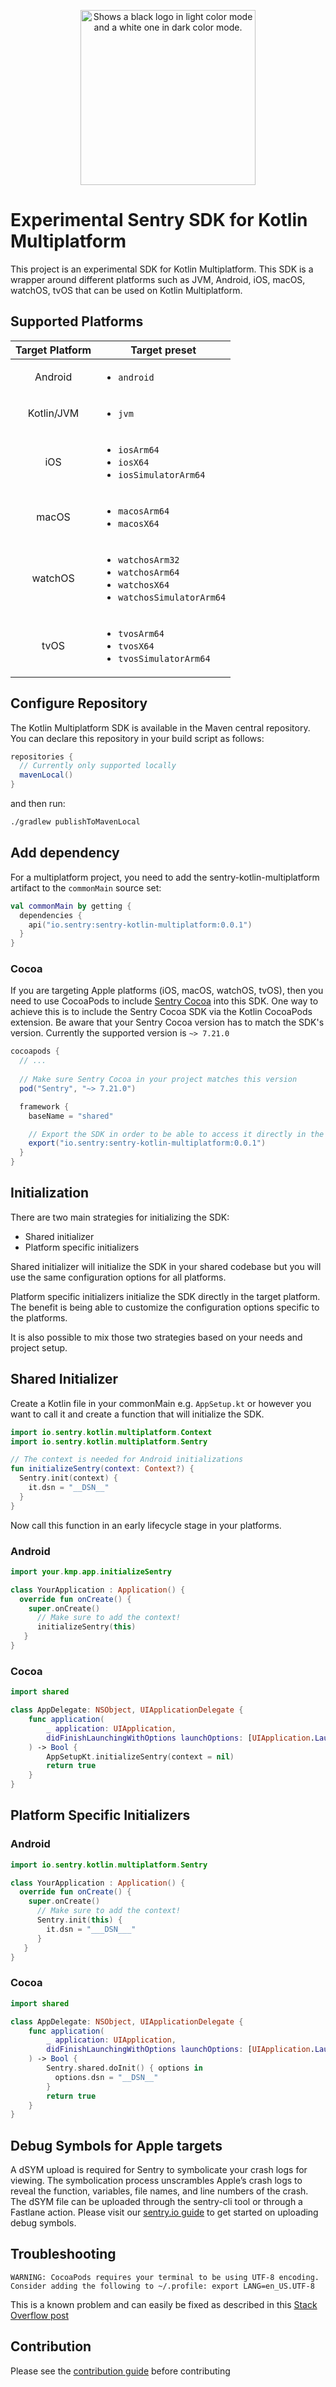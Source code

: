 <p align="center">
    <picture>
      <source media="(prefers-color-scheme: dark)" srcset="https://sentry-brand.storage.googleapis.com/sentry-logo-white.png">
      <source media="(prefers-color-scheme: light)" srcset="https://sentry-brand.storage.googleapis.com/sentry-logo-black.png">
      <img alt="Shows a black logo in light color mode and a white one in dark color mode." width="280">
    </picture>
<br/>
    <h1>Experimental Sentry SDK for Kotlin Multiplatform</h1>
</p>

This project is an experimental SDK for Kotlin Multiplatform.
This SDK is a wrapper around different platforms such as JVM, Android, iOS, macOS, watchOS, tvOS that can be used on Kotlin Multiplatform.

## Supported Platforms

| Target Platform | Target preset |
|:-------------:|-------------|
| Android     | <ul><li>`android`</li></ul> |
| Kotlin/JVM  | <ul><li>`jvm`</li></ul>
| iOS         | <ul><li>`iosArm64`</li><li>`iosX64`</li><li>`iosSimulatorArm64`</li></ul>|
| macOS       | <ul><li>`macosArm64`</li><li>`macosX64`</ul>|
| watchOS     | <ul><li>`watchosArm32`</li><li>`watchosArm64`</li><li>`watchosX64`</li><li>`watchosSimulatorArm64`</li></ul>|
| tvOS        | <ul><li>`tvosArm64`</li><li>`tvosX64`</li><li>`tvosSimulatorArm64`</li></ul>|

## Configure Repository

The Kotlin Multiplatform SDK is available in the Maven central repository. You can declare this repository in your build script as follows:

```gradle
repositories {
  // Currently only supported locally
  mavenLocal()
}
```

and then run:

```bash
./gradlew publishToMavenLocal
```

## Add dependency
For a multiplatform project, you need to add the sentry-kotlin-multiplatform artifact to the `commonMain` source set:

```Kotlin
val commonMain by getting {
  dependencies {
    api("io.sentry:sentry-kotlin-multiplatform:0.0.1")
  }
}
```

### Cocoa

If you are targeting Apple platforms (iOS, macOS, watchOS, tvOS), then you need to use CocoaPods to include [Sentry Cocoa](https://github.com/getsentry/sentry-cocoa) into this SDK.
One way to achieve this is to include the Sentry Cocoa SDK via the Kotlin CocoaPods extension. Be aware that your Sentry Cocoa version has to match the SDK's version. Currently the supported version is `~> 7.21.0` 

```gradle
cocoapods {
  // ...
  
  // Make sure Sentry Cocoa in your project matches this version
  pod("Sentry", "~> 7.21.0")

  framework {
    baseName = "shared"

    // Export the SDK in order to be able to access it directly in the iOS project
    export("io.sentry:sentry-kotlin-multiplatform:0.0.1")
  }
}
```

## Initialization

There are two main strategies for initializing the SDK:
  - Shared initializer
  - Platform specific initializers

Shared initializer will initialize the SDK in your shared codebase but you will use the same configuration options for all platforms. 

Platform specific initializers initialize the SDK directly in the target platform. The benefit is being able to customize the configuration options specific to the platforms.

It is also possible to mix those two strategies based on your needs and project setup.

## Shared Initializer

Create a Kotlin file in your commonMain e.g. `AppSetup.kt` or however you want to call it and create a function that will initialize the SDK.

```Kotlin
import io.sentry.kotlin.multiplatform.Context
import io.sentry.kotlin.multiplatform.Sentry

// The context is needed for Android initializations
fun initializeSentry(context: Context?) {
  Sentry.init(context) {
    it.dsn = "__DSN__"
  }
}
```

Now call this function in an early lifecycle stage in your platforms.

### Android
```Kotlin
import your.kmp.app.initializeSentry

class YourApplication : Application() {
  override fun onCreate() {
    super.onCreate()
      // Make sure to add the context!
      initializeSentry(this)
   }
}
```

### Cocoa

```Swift
import shared

class AppDelegate: NSObject, UIApplicationDelegate {
    func application(
        _ application: UIApplication,
        didFinishLaunchingWithOptions launchOptions: [UIApplication.LaunchOptionsKey : Any]? = nil
    ) -> Bool {
        AppSetupKt.initializeSentry(context = nil)
        return true        
    }
}
```

## Platform Specific Initializers
### Android

```Kotlin
import io.sentry.kotlin.multiplatform.Sentry

class YourApplication : Application() {
  override fun onCreate() {
    super.onCreate()
      // Make sure to add the context!
      Sentry.init(this) {
        it.dsn = "___DSN___"
      }
   }
}
```

### Cocoa
```Swift
import shared

class AppDelegate: NSObject, UIApplicationDelegate {
    func application(
        _ application: UIApplication,
        didFinishLaunchingWithOptions launchOptions: [UIApplication.LaunchOptionsKey : Any]? = nil
    ) -> Bool {
        Sentry.shared.doInit() { options in
          options.dsn = "__DSN__"
        }
        return true        
    }
}
```

## Debug Symbols for Apple targets

A dSYM upload is required for Sentry to symbolicate your crash logs for viewing. The symbolication process unscrambles Apple’s crash logs to reveal the function, variables, file names, and line numbers of the crash. The dSYM file can be uploaded through the sentry-cli tool or through a Fastlane action. Please visit our [sentry.io guide](https://docs.sentry.io/clients/cocoa/dsym/) to get started on uploading debug symbols.

 ## Troubleshooting

 `WARNING: CocoaPods requires your terminal to be using UTF-8 encoding.
    Consider adding the following to ~/.profile:
    export LANG=en_US.UTF-8`

  This is a known problem and can easily be fixed as described in this [Stack Overflow post](https://stackoverflow.com/a/69395720)

 ## Contribution

 Please see the [contribution guide](https://github.com/getsentry/sentry-kotlin-multiplatform/blob/main/CONTRIBUTING.md) before contributing

